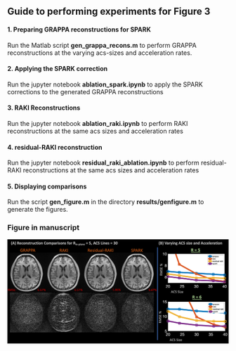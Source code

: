 ## Guide to performing experiments for Figure 3

#### 1. Preparing GRAPPA reconstructions for SPARK

Run the Matlab script **gen_grappa_recons.m** to perform GRAPPA reconstructions at the varying acs-sizes and acceleration rates.

#### 2. Applying the SPARK correction

Run the jupyter notebook **ablation_spark.ipynb** to apply the SPARK corrections to the generated GRAPPA reconstructions

#### 3. RAKI Reconstructions

Run the jupyter notebook **ablation_raki.ipynb** to perform RAKI reconstructions at the same acs sizes and acceleration rates

#### 4. residual-RAKI reconstruction

Run the jupyter notebook **residual_raki_ablation.ipynb** to perform residual-RAKI reconstructions at the same acs sizes and acceleration rates

#### 5. Displaying comparisons

Run the script **gen_figure.m** in the directory **results/genfigure.m** to generate the figures.

### Figure in manuscript

![Alt text](docs/images/residual_raki_comparison.png?raw=True "spark_raki_rraki")

